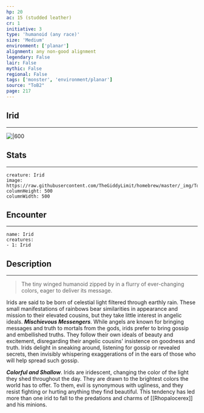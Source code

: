 ```yaml
---
hp: 20
ac: 15 (studded leather)
cr: 1
initiative: 3
type: 'humanoid (any race)'    
size: 'Medium'
environment: ['planar']
alignment: any non-good alignment
legendary: False
lair: False
mythic: False
regional: False
tags: ['monster', 'environment/planar']
source: "ToB2"
page: 217
---
```


## Irid
---

![|600](https://raw.githubusercontent.com/TheGiddyLimit/homebrew/master/_img/ToB2/creature/Irid.webp)

## Stats
---

```statblock
creature: Irid
image: https://raw.githubusercontent.com/TheGiddyLimit/homebrew/master/_img/ToB2/creature/token/Irid%20%28Token%29.png
columnHeight: 500
columnWidth: 500
```

## Encounter
---

```encounter-table
name: Irid
creatures:
- 1: Irid
```

## Description
---
>The tiny winged humanoid zipped by in a flurry of ever-changing colors, eager to deliver its message.

Irids are said to be born of celestial light filtered through earthly rain. These small manifestations of rainbows bear similarities in appearance and mission to their elevated cousins, but they take little interest in angelic ideals.
**_Mischievous Messengers_**. While angels are known for bringing messages and truth to mortals from the gods, irids prefer to bring gossip and embellished truths. They follow their own ideals of beauty and excitement, disregarding their angelic cousins' insistence on goodness and truth. Irids delight in sneaking around, listening for gossip or revealed secrets, then invisibly whispering exaggerations of in the ears of those who will help spread such gossip.

**_Colorful and Shallow_**. Irids are iridescent, changing the color of the light they shed throughout the day. They are drawn to the brightest colors the world has to offer. To them, evil is synonymous with ugliness, and they resist fighting or hurting anything they find beautiful. This tendency has led more than one irid to fall to the predations and charms of [[Rhopalocerex]] and his minions.






